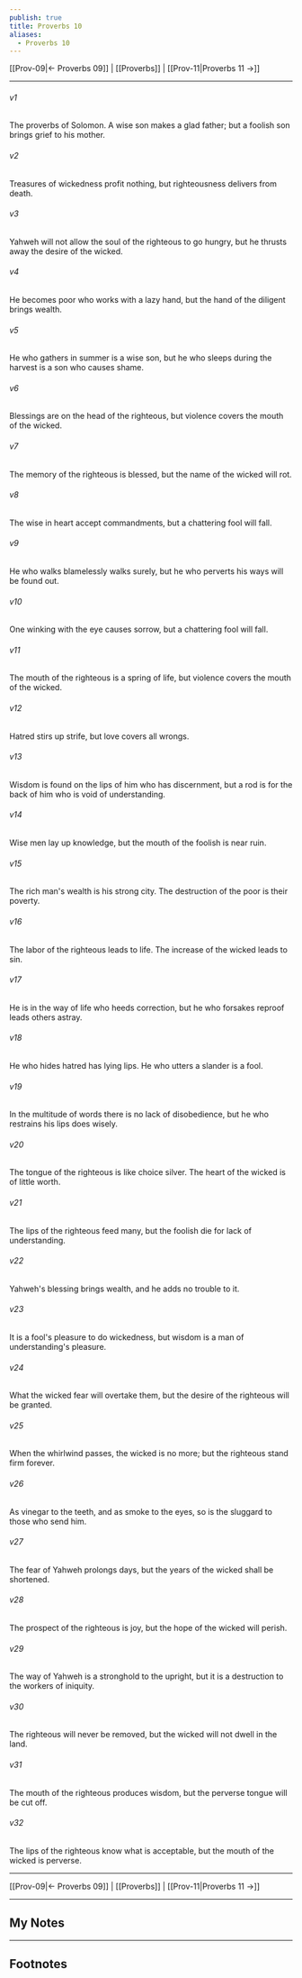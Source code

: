 ```yaml
---
publish: true
title: Proverbs 10
aliases:
  - Proverbs 10
---
```


[[Prov-09|← Proverbs 09]] | [[Proverbs]] | [[Prov-11|Proverbs 11 →]]
***



###### v1 
The proverbs of Solomon. A wise son makes a glad father; but a foolish son brings grief to his mother. 

###### v2 
Treasures of wickedness profit nothing, but righteousness delivers from death. 

###### v3 
Yahweh will not allow the soul of the righteous to go hungry, but he thrusts away the desire of the wicked. 

###### v4 
He becomes poor who works with a lazy hand, but the hand of the diligent brings wealth. 

###### v5 
He who gathers in summer is a wise son, but he who sleeps during the harvest is a son who causes shame. 

###### v6 
Blessings are on the head of the righteous, but violence covers the mouth of the wicked. 

###### v7 
The memory of the righteous is blessed, but the name of the wicked will rot. 

###### v8 
The wise in heart accept commandments, but a chattering fool will fall. 

###### v9 
He who walks blamelessly walks surely, but he who perverts his ways will be found out. 

###### v10 
One winking with the eye causes sorrow, but a chattering fool will fall. 

###### v11 
The mouth of the righteous is a spring of life, but violence covers the mouth of the wicked. 

###### v12 
Hatred stirs up strife, but love covers all wrongs. 

###### v13 
Wisdom is found on the lips of him who has discernment, but a rod is for the back of him who is void of understanding. 

###### v14 
Wise men lay up knowledge, but the mouth of the foolish is near ruin. 

###### v15 
The rich man's wealth is his strong city. The destruction of the poor is their poverty. 

###### v16 
The labor of the righteous leads to life. The increase of the wicked leads to sin. 

###### v17 
He is in the way of life who heeds correction, but he who forsakes reproof leads others astray. 

###### v18 
He who hides hatred has lying lips. He who utters a slander is a fool. 

###### v19 
In the multitude of words there is no lack of disobedience, but he who restrains his lips does wisely. 

###### v20 
The tongue of the righteous is like choice silver. The heart of the wicked is of little worth. 

###### v21 
The lips of the righteous feed many, but the foolish die for lack of understanding. 

###### v22 
Yahweh's blessing brings wealth, and he adds no trouble to it. 

###### v23 
It is a fool's pleasure to do wickedness, but wisdom is a man of understanding's pleasure. 

###### v24 
What the wicked fear will overtake them, but the desire of the righteous will be granted. 

###### v25 
When the whirlwind passes, the wicked is no more; but the righteous stand firm forever. 

###### v26 
As vinegar to the teeth, and as smoke to the eyes, so is the sluggard to those who send him. 

###### v27 
The fear of Yahweh prolongs days, but the years of the wicked shall be shortened. 

###### v28 
The prospect of the righteous is joy, but the hope of the wicked will perish. 

###### v29 
The way of Yahweh is a stronghold to the upright, but it is a destruction to the workers of iniquity. 

###### v30 
The righteous will never be removed, but the wicked will not dwell in the land. 

###### v31 
The mouth of the righteous produces wisdom, but the perverse tongue will be cut off. 

###### v32 
The lips of the righteous know what is acceptable, but the mouth of the wicked is perverse.

***
[[Prov-09|← Proverbs 09]] | [[Proverbs]] | [[Prov-11|Proverbs 11 →]]

---
## My Notes

---
## Footnotes